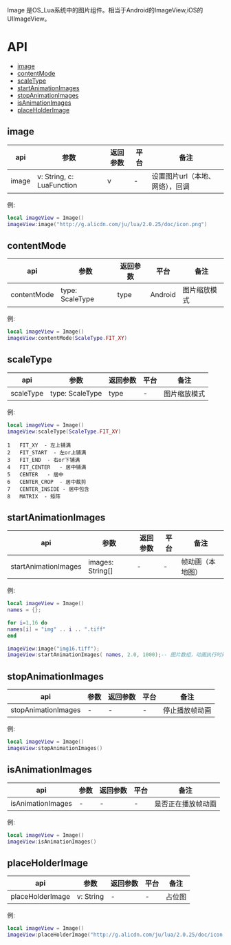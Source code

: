 Image 是OS_Lua系统中的图片组件。相当于Android的ImageView,iOS的UIImageView。

# API

* [image](#image)
* [contentMode](#contentMode)
* [scaleType](#scaleType)
* [startAnimationImages](#startAnimationImages)
* [stopAnimationImages](#stopAnimationImages)
* [isAnimationImages](#isAnimationImages)
* [placeHolderImage](#placeHolderImage)

## image
| api  |参数   |返回参数   |平台   |备注|
| ------------ | ------------ | ------------ | ------------ | ------------ |
|  image      |  v: String, c: LuaFunction    |  v   |   -  |    设置图片url（本地、网络），回调   |

例:
```lua
local imageView = Image()
imageView:image("http://g.alicdn.com/ju/lua/2.0.25/doc/icon.png")
```

## contentMode
| api  |参数   |返回参数   |平台   |备注|
| ------------ | ------------ | ------------ | ------------ | ------------ |
|  contentMode      |   type: ScaleType   |  type    |  Android    |   图片缩放模式    |

例:
```lua
local imageView = Image()
imageView:contentMode(ScaleType.FIT_XY)
```

## scaleType
| api  |参数   |返回参数   |平台   |备注|
| ------------ | ------------ | ------------ | ------------ | ------------ |
|    scaleType    |   type: ScaleType   |   type   |  -   |    图片缩放模式   |

例:
```lua
local imageView = Image()
imageView:scaleType(ScaleType.FIT_XY)
```

	1	FIT_XY  - 左上铺满
	2	FIT_START  - 左or上铺满
	3	FIT_END  - 右or下铺满
	4	FIT_CENTER   - 居中铺满
	5	CENTER   - 居中
	6	CENTER_CROP  - 居中裁剪
	7	CENTER_INSIDE - 居中包含
	8	MATRIX  - 矩阵

## startAnimationImages
| api  |参数   |返回参数   |平台   |备注|
| ------------ | ------------ | ------------ | ------------ | ------------ |
|    startAnimationImages    |  images: String[]    |   -  |  -   |  帧动画（本地图）     |

例:
```lua
local imageView = Image()
names = {};
	
for i=1,16 do
names[i] = "img" .. i .. ".tiff"
end
	
imageView:image("img16.tiff");
imageView:startAnimationImages( names, 2.0, 1000);-- 图片数组，动画执行时间，循环次数
```

## stopAnimationImages
| api  |参数   |返回参数   |平台   |备注|
| ------------ | ------------ | ------------ | ------------ | ------------ |
|    stopAnimationImages    |   -   |   -  |   -  |   停止播放帧动画    |

例:
```lua
local imageView = Image()
imageView:stopAnimationImages()
```

## isAnimationImages
| api  |参数   |返回参数   |平台   |备注|
| ------------ | ------------ | ------------ | ------------ | ------------ |
|   isAnimationImages     |   -   |   -  |  -   |   是否正在播放帧动画    |

例:
```lua
local imageView = Image()
imageView:isAnimationImages()
```

## placeHolderImage
| api  |参数   |返回参数   |平台   |备注|
| ------------ | ------------ | ------------ | ------------ | ------------ |
|   placeHolderImage     |   v: String   |   -  |  -   |   占位图    |

例:
```lua
local imageView = Image()
imageView:placeHolderImage("http://g.alicdn.com/ju/lua/2.0.25/doc/icon.png")
```
